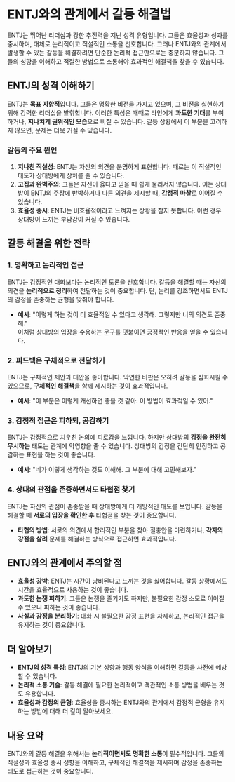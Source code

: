 # ENTJ와의 관계에서 갈등 해결법

ENTJ는 뛰어난 리더십과 강한 추진력을 지닌 성격 유형입니다. 그들은 효율성과 성과를 중시하며, 대체로 논리적이고 직설적인 소통을 선호합니다. 그러나 ENTJ와의 관계에서 발생할 수 있는 갈등을 해결하려면 단순한 논리적 접근만으로는 충분하지 않습니다. 그들의 성향을 이해하고 적절한 방법으로 소통해야 효과적인 해결책을 찾을 수 있습니다.

## ENTJ의 성격 이해하기

ENTJ는 **목표 지향적**입니다. 그들은 명확한 비전을 가지고 있으며, 그 비전을 실현하기 위해 강력한 리더십을 발휘합니다. 이러한 특성은 때때로 타인에게 **과도한 기대**를 부여하거나, **지나치게 권위적인 모습**으로 비칠 수 있습니다. 갈등 상황에서 이 부분을 고려하지 않으면, 문제는 더욱 커질 수 있습니다.

### 갈등의 주요 원인

1. **지나친 직설성**: ENTJ는 자신의 의견을 분명하게 표현합니다. 때로는 이 직설적인 태도가 상대방에게 상처를 줄 수 있습니다.
2. **고집과 완벽주의**: 그들은 자신이 옳다고 믿을 때 쉽게 물러서지 않습니다. 이는 상대방이 ENTJ의 주장에 반박하거나 다른 의견을 제시할 때, **감정적 마찰**로 이어질 수 있습니다.
3. **효율성 중시**: ENTJ는 비효율적이라고 느껴지는 상황을 참지 못합니다. 이런 경우 상대방이 느끼는 부담감이 커질 수 있습니다.

## 갈등 해결을 위한 전략

### 1. **명확하고 논리적인 접근**
ENTJ는 감정적인 대화보다는 논리적인 토론을 선호합니다. 갈등을 해결할 때는 자신의 의견을 **논리적으로 정리**하여 전달하는 것이 중요합니다. 단, 논리를 강조하면서도 ENTJ의 감정을 존중하는 균형을 맞춰야 합니다.

- **예시**: "이렇게 하는 것이 더 효율적일 수 있다고 생각해. 그렇지만 너의 의견도 존중해."  
  이처럼 상대방의 입장을 수용하는 문구를 덧붙이면 긍정적인 반응을 얻을 수 있습니다.

### 2. **피드백은 구체적으로 전달하기**
ENTJ는 구체적인 제안과 대안을 좋아합니다. 막연한 비판은 오히려 갈등을 심화시킬 수 있으므로, **구체적인 해결책**을 함께 제시하는 것이 효과적입니다.

- **예시**: "이 부분은 이렇게 개선하면 좋을 것 같아. 이 방법이 효과적일 수 있어."

### 3. **감정적 접근은 피하되, 공감하기**
ENTJ는 감정적으로 치우친 논의에 피로감을 느낍니다. 하지만 상대방의 **감정을 완전히 무시하는** 태도는 관계에 악영향을 줄 수 있습니다. 상대방의 감정을 간단히 인정하고 공감하는 표현을 하는 것이 좋습니다.

- **예시**: "네가 이렇게 생각하는 것도 이해해. 그 부분에 대해 고민해보자."

### 4. **상대의 관점을 존중하면서도 타협점 찾기**
ENTJ는 자신의 관점이 존중받을 때 상대방에게 더 개방적인 태도를 보입니다. 갈등을 해결할 때 **서로의 입장을 확인한 후** 타협점을 찾는 것이 중요합니다.

- **타협의 방법**: 서로의 의견에서 합리적인 부분을 찾아 절충안을 마련하거나, **각자의 강점을 살려** 문제를 해결하는 방식으로 접근하면 효과적입니다.

## ENTJ와의 관계에서 주의할 점

- **효율성 강박**: ENTJ는 시간이 낭비된다고 느끼는 것을 싫어합니다. 갈등 상황에서도 시간을 효율적으로 사용하는 것이 좋습니다.
- **과도한 논쟁 피하기**: 그들은 논쟁을 즐기기도 하지만, 불필요한 감정 소모로 이어질 수 있으니 피하는 것이 좋습니다.
- **사실과 감정을 분리하기**: 대화 시 불필요한 감정 표현을 자제하고, 논리적인 접근을 유지하는 것이 중요합니다.

## 더 알아보기

- **ENTJ의 성격 특성**: ENTJ의 기본 성향과 행동 양식을 이해하면 갈등을 사전에 예방할 수 있습니다.
- **논리적 소통 기술**: 갈등 해결에 필요한 논리적이고 객관적인 소통 방법을 배우는 것도 유용합니다.
- **효율성과 감정의 균형**: 효율성을 중시하는 ENTJ와의 관계에서 감정적 균형을 유지하는 방법에 대해 더 깊이 알아보세요.

## 내용 요약

ENTJ와의 갈등 해결을 위해서는 **논리적이면서도 명확한 소통**이 필수적입니다. 그들의 직설성과 효율성 중시 성향을 이해하고, 구체적인 해결책을 제시하며 감정을 존중하는 태도로 접근하는 것이 중요합니다.